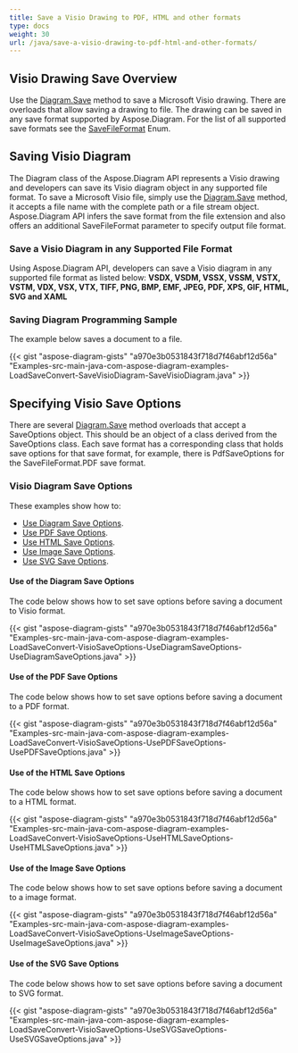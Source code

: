 ```yaml
---
title: Save a Visio Drawing to PDF, HTML and other formats
type: docs
weight: 30
url: /java/save-a-visio-drawing-to-pdf-html-and-other-formats/
---
```


## **Visio Drawing Save Overview**
Use the [Diagram.Save](https://apireference.aspose.com/diagram/java/com.aspose.diagram/diagram#save\(java.lang.String,%20int\)) method to save a Microsoft Visio drawing. There are overloads that allow saving a drawing to file. The drawing can be saved in any save format supported by Aspose.Diagram. For the list of all supported save formats see the [SaveFileFormat](https://apireference.aspose.com/diagram/java/com.aspose.diagram/SaveFileFormat) Enum.
## **Saving Visio Diagram**
The Diagram class of the Aspose.Diagram API represents a Visio drawing and developers can save its Visio diagram object in any supported file format. To save a Microsoft Visio file, simply use the [Diagram.Save](https://apireference.aspose.com/diagram/java/com.aspose.diagram/diagram#save\(java.lang.String,%20int\)) method, it accepts a file name with the complete path or a file stream object. Aspose.Diagram API infers the save format from the file extension and also offers an additional SaveFileFormat parameter to specify output file format.
### **Save a Visio Diagram in any Supported File Format**
Using Aspose.Diagram API, developers can save a Visio diagram in any supported file format as listed below:
**VSDX, VSDM, VSSX, VSSM, VSTX, VSTM, VDX, VSX, VTX, TIFF, PNG, BMP, EMF, JPEG, PDF, XPS, GIF, HTML, SVG and XAML**
### **Saving Diagram Programming Sample**
The example below saves a document to a file.

{{< gist "aspose-diagram-gists" "a970e3b0531843f718d7f46abf12d56a" "Examples-src-main-java-com-aspose-diagram-examples-LoadSaveConvert-SaveVisioDiagram-SaveVisioDiagram.java" >}}
## **Specifying Visio Save Options**
There are several [Diagram.Save](https://apireference.aspose.com/diagram/java/com.aspose.diagram/diagram#save\(java.lang.String,%20int\)) method overloads that accept a SaveOptions object. This should be an object of a class derived from the SaveOptions class. Each save format has a corresponding class that holds save options for that save format, for example, there is PdfSaveOptions for the SaveFileFormat.PDF save format.
### **Visio Diagram Save Options**
These examples show how to:

- [Use Diagram Save Options](/diagram/java/save-a-visio-drawing-to-pdf-2c-html-and-other-formats/).
- [Use PDF Save Options](/diagram/java/save-a-visio-drawing-to-pdf-2c-html-and-other-formats/).
- [Use HTML Save Options](/diagram/java/save-a-visio-drawing-to-pdf-2c-html-and-other-formats/).
- [Use Image Save Options](/diagram/java/save-a-visio-drawing-to-pdf-2c-html-and-other-formats/).
- [Use SVG Save Options](/diagram/java/save-a-visio-drawing-to-pdf-2c-html-and-other-formats/).
#### **Use of the Diagram Save Options**
The code below shows how to set save options before saving a document to Visio format.

{{< gist "aspose-diagram-gists" "a970e3b0531843f718d7f46abf12d56a" "Examples-src-main-java-com-aspose-diagram-examples-LoadSaveConvert-VisioSaveOptions-UseDiagramSaveOptions-UseDiagramSaveOptions.java" >}}



#### **Use of the PDF Save Options**
The code below shows how to set save options before saving a document to a PDF format.

{{< gist "aspose-diagram-gists" "a970e3b0531843f718d7f46abf12d56a" "Examples-src-main-java-com-aspose-diagram-examples-LoadSaveConvert-VisioSaveOptions-UsePDFSaveOptions-UsePDFSaveOptions.java" >}}



#### **Use of the HTML Save Options**
The code below shows how to set save options before saving a document to a HTML format.

{{< gist "aspose-diagram-gists" "a970e3b0531843f718d7f46abf12d56a" "Examples-src-main-java-com-aspose-diagram-examples-LoadSaveConvert-VisioSaveOptions-UseHTMLSaveOptions-UseHTMLSaveOptions.java" >}}



#### **Use of the Image Save Options**
The code below shows how to set save options before saving a document to a image format.

{{< gist "aspose-diagram-gists" "a970e3b0531843f718d7f46abf12d56a" "Examples-src-main-java-com-aspose-diagram-examples-LoadSaveConvert-VisioSaveOptions-UseImageSaveOptions-UseImageSaveOptions.java" >}}
#### **Use of the SVG Save Options**
The code below shows how to set save options before saving a document to SVG format.

{{< gist "aspose-diagram-gists" "a970e3b0531843f718d7f46abf12d56a" "Examples-src-main-java-com-aspose-diagram-examples-LoadSaveConvert-VisioSaveOptions-UseSVGSaveOptions-UseSVGSaveOptions.java" >}}
